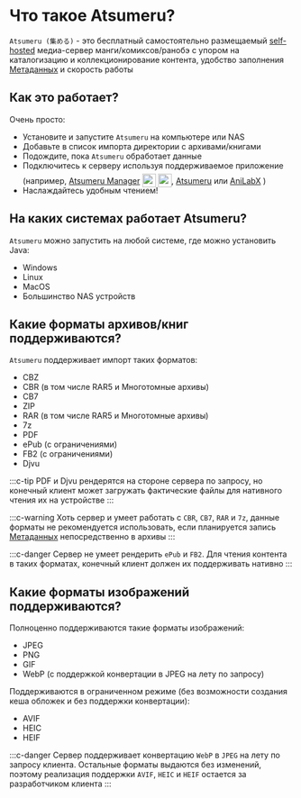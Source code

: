 # Что такое Atsumeru?

`Atsumeru (集める)` - это бесплатный самостоятельно размещаемый [self-hosted](https://www.wikiwand.com/en/Self-hosting_(web_services)) медиа-сервер манги/комиксов/ранобэ с упором на каталогизацию и коллекционирование контента, удобство заполнения [Метаданных](./metadata.md) и скорость работы

## Как это работает?

Очень просто:
- Установите и запустите `Atsumeru` на компьютере или NAS
- Добавьте в список импорта директории с архивами/книгами
- Подождите, пока `Atsumeru` обработает данные
- Подключитесь к серверу используя поддерживаемое приложение (например, [Atsumeru Manager](https://github.com/AtsumeruDev/AtsumeruManager) <img style="position: relative; top: 6px;" width="24" height="24" src="/assets/media/icons/windows.png"> <img style="position: relative; top: 6px;" width="24" height="24" src="/assets/media/icons/penguin.png">, [Atsumeru](https://github.com/AtsumeruDev/AtsumeruAndroid) <MaterialIcon icon="android"/> или [AniLabX](https://github.com/CrazyXacker/anilabx) <MaterialIcon icon="android"/>)
- Наслаждайтесь удобным чтением!

## На каких системах работает Atsumeru?

`Atsumeru` можно запустить на любой системе, где можно установить Java:
- Windows
- Linux
- MacOS
- Большинство NAS устройств

## Какие форматы архивов/книг поддерживаются?

`Atsumeru` поддерживает импорт таких форматов:
- CBZ
- CBR (в том числе RAR5 и Многотомные архивы)
- CB7
- ZIP
- RAR (в том числе RAR5 и Многотомные архивы)
- 7z
- PDF
- ePub (с ограничениями)
- FB2 (с ограничениями)
- Djvu

:::c-tip
PDF и Djvu рендерятся на стороне сервера по запросу, но конечный клиент может загружать фактические файлы для нативного чтения их на устройстве
:::

:::c-warning
Хоть сервер и умеет работать с `CBR`, `CB7`, `RAR` и `7z`, данные форматы не рекомендуется использовать, если планируется запись [Метаданных](./metadata.md) непосредственно в архивы
:::

:::c-danger
Сервер не умеет рендерить `ePub` и `FB2`. Для чтения контента в таких форматах, конечный клиент должен их поддерживать нативно
:::

## Какие форматы изображений поддерживаются?

Полноценно поддерживаются такие форматы изображений:
- JPEG
- PNG
- GIF
- WebP (с поддержкой конвертации в JPEG на лету по запросу)

Поддерживаются в ограниченном режиме (без возможности создания кеша обложек и без поддержки конвертации):
- AVIF
- HEIC
- HEIF

:::c-danger
Сервер поддерживает конвертацию `WebP` в `JPEG` на лету по запросу клиента. Остальные форматы выдаются без изменений, поэтому реализация поддержки `AVIF`, `HEIC` и `HEIF` остается за разработчиком клиента
:::
